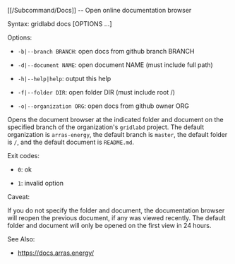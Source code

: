 [[/Subcommand/Docs]] -- Open online documentation browser

Syntax: gridlabd docs [OPTIONS ...]

Options:

* `-b|--branch BRANCH`: open docs from github branch BRANCH

* `-d|--document NAME`: open document NAME (must include full path)

* `-h|--help|help`: output this help

* `-f|--folder DIR`: open folder DIR (must include root /)

* `-o|--organization ORG`: open docs from github owner ORG

Opens the document browser at the indicated folder and document
on the specified branch of the organization's `gridlabd` project.
The default organization is `arras-energy`, the default branch is
`master`, the default folder is `/`, and the default document is
`README.md`.

Exit codes:

* `0`: ok

* `1`: invalid option

Caveat:

If you do not specify the folder and document, the documentation browser
will reopen the previous document, if any was viewed recently. The default
folder and document will only be opened on the first view in 24 hours.

See Also:

* https://docs.arras.energy/

